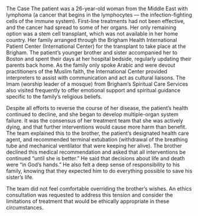 The Case
The patient was a 26-year-old woman from the Middle East with lymphoma (a cancer that begins in the lymphocytes — the infection-fighting cells of the immune system). First-line treatments had not been effective, and the cancer had spread to some of her organs. Her only remaining option was a stem cell transplant, which was not available in her home country. Her family arranged through the Brigham Health International Patient Center (International Center) for the transplant to take place at the Brigham. The patient’s younger brother and sister accompanied her to Boston and spent their days at her hospital bedside, regularly updating their parents back home. As the family only spoke Arabic and were devout practitioners of the Muslim faith, the International Center provided interpreters to assist with communication and act as cultural liaisons. The Imam (worship leader of a mosque) from Brigham’s Spiritual Care Services also visited frequently to offer emotional support and spiritual guidance specific to the family’s religious beliefs.

Despite all efforts to reverse the course of her disease, the patient’s health continued to decline, and she began to develop multiple-organ system failure. It was the consensus of her treatment team that she was actively dying, and that further interventions would cause more harm than benefit. The team explained this to the brother, the patient’s designated health care agent, and recommended terminal extubation (withdrawal of the breathing tube and mechanical ventilator that were keeping her alive). The brother declined this medical recommendation and asked that all interventions be continued “until she is better.” He said that decisions about life and death were “in God’s hands.” He also felt a deep sense of responsibility to his family, knowing that they expected him to do everything possible to save his sister’s life.

The team did not feel comfortable overriding the brother’s wishes. An ethics consultation was requested to address this tension and consider the limitations of treatment that would be ethically appropriate in these circumstances.